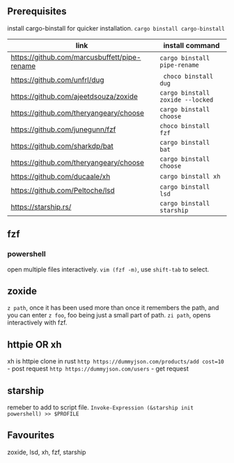 ## Prerequisites

install cargo-binstall for quicker installation. `cargo binstall cargo-binstall`

| link                                           | install command                  |
| ---------------------------------------------- | -------------------------------- |
| <https://github.com/marcusbuffett/pipe-rename> | `cargo binstall pipe-rename`     |
| <https://github.com/unfrl/dug>                 | ` choco binstall dug`            |
| <https://github.com/ajeetdsouza/zoxide>        | `cargo binstall zoxide --locked` |
| <https://github.com/theryangeary/choose>       | `cargo binstall choose`          |
| <https://github.com/junegunn/fzf>              | `choco binstall fzf`             |
| <https://github.com/sharkdp/bat>               | `cargo binstall bat`             |
| <https://github.com/theryangeary/choose>       | `cargo binstall choose`          |
| <https://github.com/ducaale/xh>                | `cargo binstall xh`              |
| <https://github.com/Peltoche/lsd>              | `cargo binstall lsd`             |
| <https://starship.rs/>                         | `cargo binstall starship`        |

## fzf

### powershell

open multiple files interactively.
`vim (fzf -m)`, use `shift-tab` to select.

## zoxide

`z path`, once it has been used more than once it remembers the path, and you can enter `z foo`, foo being just a small part of path.
`zi path`, opens interactively with fzf.

## httpie OR xh

xh is httpie clone in rust
`http https://dummyjson.com/products/add cost=10` - post request
`http https://dummyjson.com/users` - get request

## starship

remeber to add to script file.
`Invoke-Expression (&starship init powershell) >> $PROFILE`

## Favourites

zoxide, lsd, xh, fzf, starship
